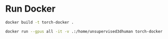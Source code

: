 # Run Docker

```bash
docker build -t torch-docker .
```

```bash
docker run --gpus all -it -v .:/home/unsupervised3dhuman torch-docker

```
